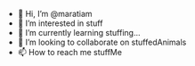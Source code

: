 - 👋 Hi, I’m @maratiam
- 👀 I’m interested in stuff
- 🌱 I’m currently learning stuffing...
- 💞️ I’m looking to collaborate on stuffedAnimals
- 📫 How to reach me stuffMe

<!---
maratiam/maratiam is a ✨ special ✨ repository because its `README.md` (this file) appears on your GitHub profile.
You can click the Preview link to take a look at your changes.
--->
